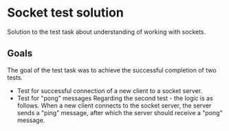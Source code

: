 
# Socket test solution

Solution to the test task about understanding of working with sockets.

## Goals
The goal of the test task was to achieve the successful completion of two tests.
- Test for successful connection of a new client to a socket server.
- Test for "pong" messages 
Regarding the second test - the logic is as follows. When a new client connects to the socket server, the server sends a "ping" message, after which the server should receive a "pong" message.
